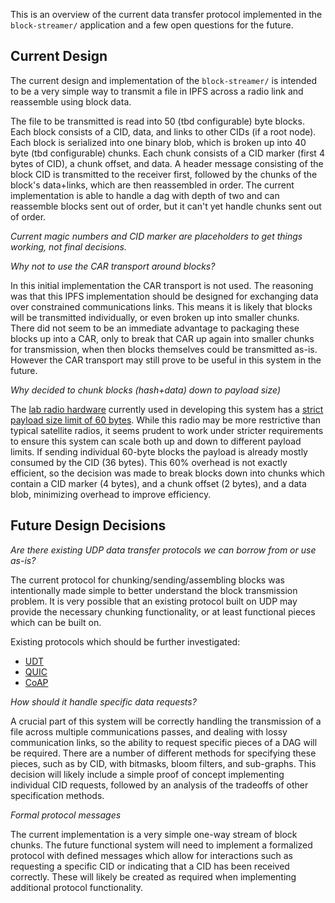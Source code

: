 This is an overview of the current data transfer protocol implemented in the `block-streamer/` application and a few open questions for the future.

## Current Design

The current design and implementation of the `block-streamer/` is intended to be a very simple way to transmit a file in IPFS across a radio link and reassemble using block data.

The file to be transmitted is read into 50 (tbd configurable) byte blocks. Each block consists of a CID, data, and links to other CIDs (if a root node). Each block is serialized into one binary blob, which is broken up into 40 byte (tbd configurable) chunks. Each chunk consists of a CID marker (first 4 bytes of CID), a chunk offset, and data. A header message consisting of the block CID is transmitted to the receiver first, followed by the chunks of the block's data+links, which are then reassembled in order. The current implementation is able to handle a dag with depth of two and can reassemble blocks sent out of order, but it can't yet handle chunks sent out of order.

*Current magic numbers and CID marker are placeholders to get things working, not final decisions.*

*Why not to use the CAR transport around blocks?*

In this initial implementation the CAR transport is not used. The reasoning was that this IPFS implementation should be designed for exchanging data over constrained communications links. This means it is likely that blocks will be transmitted individually, or even broken up into smaller chunks. There did not seem to be an immediate advantage to packaging these blocks up into a CAR, only to break that CAR up again into smaller chunks for transmission, when then blocks themselves could be transmitted as-is. However the CAR transport may still prove to be useful in this system in the future.

*Why decided to chunk blocks (hash+data) down to payload size)*

The [lab radio hardware](https://www.adafruit.com/product/3076) currently used in developing this system has a [strict payload size limit of 60 bytes](https://github.com/adafruit/RadioHead/blob/master/RH_RF69.h#L346-L347). While this radio may be more restrictive than typical satellite radios, it seems prudent to work under stricter requirements to ensure this system can scale both up and down to different payload limits. If sending individual 60-byte blocks the payload is already mostly consumed by the CID (36 bytes). This 60% overhead is not exactly efficient, so the decision was made to break blocks down into chunks which contain a CID marker (4 bytes), and a chunk offset (2 bytes), and a data blob, minimizing overhead to improve efficiency.

## Future Design Decisions

*Are there existing UDP data transfer protocols we can borrow from or use as-is?*

The current protocol for chunking/sending/assembling blocks was intentionally made simple to better understand the block transmission problem. It is very possible that an existing protocol built on UDP may provide the necessary chunking functionality, or at least functional pieces which can be built on.

Existing protocols which should be further investigated:
- [UDT](https://en.wikipedia.org/wiki/UDP-based_Data_Transfer_Protocol)
- [QUIC](https://www.chromium.org/quic/)
- [CoAP](https://en.wikipedia.org/wiki/Constrained_Application_Protocol)

*How should it handle specific data requests?*

A crucial part of this system will be correctly handling the transmission of a file across multiple communications passes, and dealing with lossy communication links, so the ability to request specific pieces of a DAG will be required. There are a number of different methods for specifying these pieces, such as by CID, with bitmasks, bloom filters, and sub-graphs. This decision will likely include a simple proof of concept implementing individual CID requests, followed by an analysis of the tradeoffs of other specification methods.

*Formal protocol messages*

The current implementation is a very simple one-way stream of block chunks. The future functional system will need to implement a formalized protocol with defined messages which allow for interactions such as requesting a specific CID or indicating that a CID has been received correctly. These will likely be created as required when implementing additional protocol functionality.